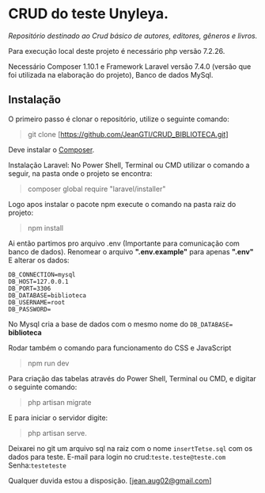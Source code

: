 # CRUD do teste Unyleya.
*Repositório destinado ao Crud básico de autores, editores, gêneros e livros.*

Para execução local deste projeto é necessário php versão 7.2.26.

Necessário Composer 1.10.1 e Framework Laravel versão 7.4.0 (versão que foi utilizada na elaboração do projeto), Banco de dados MySql.
## Instalação
O primeiro passo é clonar o repositório, utilize o seguinte comando:
>git clone  [https://github.com/JeanGTI/CRUD_BIBLIOTECA.git]

Deve instalar o [Composer](https://getcomposer.org/Composer-Setup.exe).

Instalação Laravel: No Power Shell, Terminal ou CMD utilizar o comando a seguir, na pasta onde o projeto se encontra:

>composer global require "laravel/installer"

Logo apos instalar o pacote npm execute o comando na pasta raiz do projeto:
>npm install

Ai então partimos pro arquivo .env (Importante para comunicação com banco de dados). Renomear o arquivo **".env.example"** para apenas **".env"**
E alterar os dados:

    DB_CONNECTION=mysql
    DB_HOST=127.0.0.1
    DB_PORT=3306
    DB_DATABASE=biblioteca
    DB_USERNAME=root
    DB_PASSWORD=

No Mysql cria a base de dados com o mesmo nome do `DB_DATABASE=` **biblioteca**

Rodar também o comando para funcionamento do CSS e JavaScript
>npm run dev

Para criação das tabelas através do Power Shell, Terminal ou CMD, e digitar o seguinte comando:
>php artisan migrate

E para iniciar o servidor digite:
>php artisan serve.

Deixarei no git um arquivo sql na raiz com o nome `insertTetse.sql` com os dados para teste.
E-mail para login no crud:`teste.teste@teste.com`
Senha:`testeteste`

Qualquer duvida estou a disposição. [jean.aug02@gmail.com]